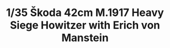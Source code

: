 ---
layout: product
title: "1/35 Škoda 42cm M.1917 Heavy Siege Howitzer with Erich von Manstein"
price: "3900" 
desc: "Maketa"
img_path: "/assets/img/TAKO2018.webp"
brand: "N/A"
available: false
special_offer: false
new: false
soon: false
cat: "010000"
subcat: "010200"
subsubcat: "0N/A"
sifra: "TAKO2018"
popular: false
---